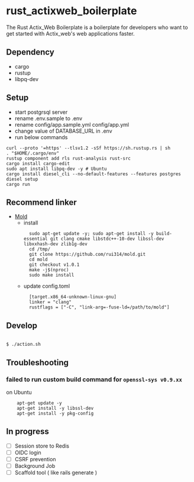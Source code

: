 # rust_actixweb_boilerplate

The Rust Actix_Web Boilerplate is a boilerplate for developers who want to get started with Actix_web's web applications faster.


## Dependency

* cargo
* rustup
* libpq-dev


## Setup

* start postgrsql server
* rename .env.sample to .env
* rename config/app.sample.yml config/app.yml
* change value of DATABASE_URL in .env
* run below commands

```
curl --proto '=https' --tlsv1.2 -sSf https://sh.rustup.rs | sh
. "$HOME/.cargo/env"
rustup component add rls rust-analysis rust-src
cargo install cargo-edit
sudo apt install libpq-dev -y # Ubuntu
cargo install diesel_cli --no-default-features --features postgres
diesel setup
cargo run
```

## Recommend linker
  * [Mold](https://github.com/rui314/mold)
    * install
      ```
        sudo apt-get update -y; sudo apt-get install -y build-essential git clang cmake libstdc++-10-dev libssl-dev libxxhash-dev zlib1g-dev
        cd /tmp/
        git clone https://github.com/rui314/mold.git
        cd mold
        git checkout v1.0.1
        make -j$(nproc)
        sudo make install
      ```
    * update config.toml
      ```
        [target.x86_64-unknown-linux-gnu]
        linker = "clang"
        rustflags = ["-C", "link-arg=-fuse-ld=/path/to/mold"]
      ```

## Develop

```

$ ./action.sh

```

## Troubleshooting

###  failed to run custom build command for `openssl-sys v0.9.xx`

on Ubuntu

```
    apt-get update -y
    apt-get install -y libssl-dev
    apt-get install -y pkg-config
```


## In progress

- [ ] Session store to Redis
- [ ] OIDC login
- [ ] CSRF prevention
- [ ] Background Job
- [ ] Scaffold tool ( like rails generate )
